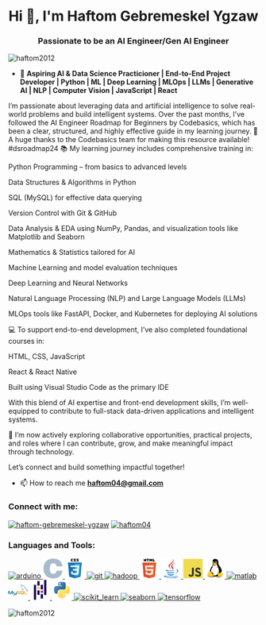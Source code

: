 <h1 align="center">Hi 👋, I'm Haftom Gebremeskel Ygzaw</h1>
<h3 align="center">Passionate to be an AI Engineer/Gen AI Engineer</h3>

<p align="left"> <img src="https://komarev.com/ghpvc/?username=haftom2012&label=Profile%20views&color=0e75b6&style=flat" alt="haftom2012" /> </p>

- 🌱 **Aspiring AI & Data Science Practicioner | End-to-End Project Developer | Python | ML | Deep Learning | MLOps | LLMs | Generative AI | NLP | Computer Vision | JavaScript | React**

I’m passionate about leveraging data and artificial intelligence to solve real-world problems and build intelligent systems. Over the past months, I’ve followed the AI Engineer Roadmap for Beginners by Codebasics, which has been a clear, structured, and highly effective guide in my learning journey. 🙏 A huge thanks to the Codebasics team for making this resource available!
#dsroadmap24
📚 My learning journey includes comprehensive training in:

Python Programming – from basics to advanced levels

Data Structures & Algorithms in Python

SQL (MySQL) for effective data querying

Version Control with Git & GitHub

Data Analysis & EDA using NumPy, Pandas, and visualization tools like Matplotlib and Seaborn

Mathematics & Statistics tailored for AI

Machine Learning and model evaluation techniques

Deep Learning and Neural Networks

Natural Language Processing (NLP) and Large Language Models (LLMs)

MLOps tools like FastAPI, Docker, and Kubernetes for deploying AI solutions

💻 To support end-to-end development, I’ve also completed foundational courses in:

HTML, CSS, JavaScript

React & React Native

Built using Visual Studio Code as the primary IDE

With this blend of AI expertise and front-end development skills, I’m well-equipped to contribute to full-stack data-driven applications and intelligent systems.

🌟 I’m now actively exploring collaborative opportunities, practical projects, and roles where I can contribute, grow, and make meaningful impact through technology.

Let’s connect and build something impactful together!

- 📫 How to reach me **haftom04@gmail.com**

<h3 align="left">Connect with me:</h3>
<p align="left">
<a href="https://linkedin.com/in/haftom-gebremeskel-ygzaw" target="blank"><img align="center" src="https://raw.githubusercontent.com/rahuldkjain/github-profile-readme-generator/master/src/images/icons/Social/linked-in-alt.svg" alt="haftom-gebremeskel-ygzaw" height="30" width="40" /></a>
<a href="https://fb.com/haftom04" target="blank"><img align="center" src="https://raw.githubusercontent.com/rahuldkjain/github-profile-readme-generator/master/src/images/icons/Social/facebook.svg" alt="haftom04" height="30" width="40" /></a>
</p>

<h3 align="left">Languages and Tools:</h3>
<p align="left"> <a href="https://www.arduino.cc/" target="_blank" rel="noreferrer"> <img src="https://cdn.worldvectorlogo.com/logos/arduino-1.svg" alt="arduino" width="40" height="40"/> </a> <a href="https://www.cprogramming.com/" target="_blank" rel="noreferrer"> <img src="https://raw.githubusercontent.com/devicons/devicon/master/icons/c/c-original.svg" alt="c" width="40" height="40"/> </a> <a href="https://www.w3schools.com/css/" target="_blank" rel="noreferrer"> <img src="https://raw.githubusercontent.com/devicons/devicon/master/icons/css3/css3-original-wordmark.svg" alt="css3" width="40" height="40"/> </a> <a href="https://git-scm.com/" target="_blank" rel="noreferrer"> <img src="https://www.vectorlogo.zone/logos/git-scm/git-scm-icon.svg" alt="git" width="40" height="40"/> </a> <a href="https://hadoop.apache.org/" target="_blank" rel="noreferrer"> <img src="https://www.vectorlogo.zone/logos/apache_hadoop/apache_hadoop-icon.svg" alt="hadoop" width="40" height="40"/> </a> <a href="https://www.w3.org/html/" target="_blank" rel="noreferrer"> <img src="https://raw.githubusercontent.com/devicons/devicon/master/icons/html5/html5-original-wordmark.svg" alt="html5" width="40" height="40"/> </a> <a href="https://www.java.com" target="_blank" rel="noreferrer"> <img src="https://raw.githubusercontent.com/devicons/devicon/master/icons/java/java-original.svg" alt="java" width="40" height="40"/> </a> <a href="https://developer.mozilla.org/en-US/docs/Web/JavaScript" target="_blank" rel="noreferrer"> <img src="https://raw.githubusercontent.com/devicons/devicon/master/icons/javascript/javascript-original.svg" alt="javascript" width="40" height="40"/> </a> <a href="https://www.linux.org/" target="_blank" rel="noreferrer"> <img src="https://raw.githubusercontent.com/devicons/devicon/master/icons/linux/linux-original.svg" alt="linux" width="40" height="40"/> </a> <a href="https://www.mathworks.com/" target="_blank" rel="noreferrer"> <img src="https://upload.wikimedia.org/wikipedia/commons/2/21/Matlab_Logo.png" alt="matlab" width="40" height="40"/> </a> <a href="https://www.mysql.com/" target="_blank" rel="noreferrer"> <img src="https://raw.githubusercontent.com/devicons/devicon/master/icons/mysql/mysql-original-wordmark.svg" alt="mysql" width="40" height="40"/> </a> <a href="https://pandas.pydata.org/" target="_blank" rel="noreferrer"> <img src="https://raw.githubusercontent.com/devicons/devicon/2ae2a900d2f041da66e950e4d48052658d850630/icons/pandas/pandas-original.svg" alt="pandas" width="40" height="40"/> </a> <a href="https://www.python.org" target="_blank" rel="noreferrer"> <img src="https://raw.githubusercontent.com/devicons/devicon/master/icons/python/python-original.svg" alt="python" width="40" height="40"/> </a> <a href="https://scikit-learn.org/" target="_blank" rel="noreferrer"> <img src="https://upload.wikimedia.org/wikipedia/commons/0/05/Scikit_learn_logo_small.svg" alt="scikit_learn" width="40" height="40"/> </a> <a href="https://seaborn.pydata.org/" target="_blank" rel="noreferrer"> <img src="https://seaborn.pydata.org/_images/logo-mark-lightbg.svg" alt="seaborn" width="40" height="40"/> </a> <a href="https://www.tensorflow.org" target="_blank" rel="noreferrer"> <img src="https://www.vectorlogo.zone/logos/tensorflow/tensorflow-icon.svg" alt="tensorflow" width="40" height="40"/> </a> </p>

<p><img align="center" src="https://github-readme-stats.vercel.app/api/top-langs?username=haftom2012&show_icons=true&locale=en&layout=compact" alt="haftom2012" /></p>
